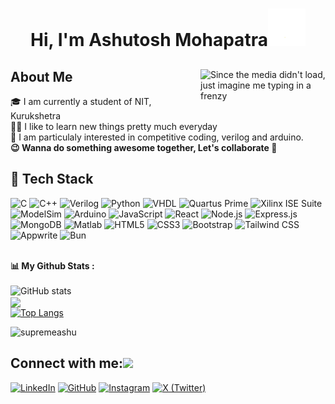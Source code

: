 # <h1 align="center">Hi, I'm Ashutosh Mohapatra<a><img src="https://github.com/Kathryn-Jie/Kathryn-Jie/blob/main/wave.gif" width="60px" /></h1>
<img align="right" src="https://media.giphy.com/media/ZchkBcB4zKiuG4Y22I/giphy.gif" width="200px" alt="Since the media didn't load, just imagine me typing in a frenzy">

## About Me
🎓 I am currently a student of NIT, Kurukshetra</br>
👨‍💻 I like to learn new things pretty much everyday</br>
💜 I am particulaly interested in competitive coding, verilog and arduino.</br>
<strong>😉 Wanna do something awesome together, Let's collaborate 🤝</br></strong>

## 🚀 Tech Stack

![C](https://img.shields.io/badge/C-00599C?logo=c&logoColor=white)
![C++](https://img.shields.io/badge/C++-00599C?logo=c%2B%2B&logoColor=white)
![Verilog](https://img.shields.io/badge/Verilog-1a1a1a?logo=vdl&logoColor=white)
![Python](https://img.shields.io/badge/Python-3776AB?logo=python&logoColor=white)
![VHDL](https://img.shields.io/badge/VHDL-1a1a1a?logo=vdl&logoColor=white)
![Quartus Prime](https://img.shields.io/badge/Quartus%20Prime-0071C5?logo=intel&logoColor=white)
![Xilinx ISE Suite](https://img.shields.io/badge/Xilinx_ISE-b20838?logo=AMD&logoColor=white)
![ModelSim](https://img.shields.io/badge/ModelSim-1a1a1a?logo=modelsim&logoColor=white)
![Arduino](https://img.shields.io/badge/Arduino-96D9D9?logo=Arduino&logoColor=white)
![JavaScript](https://img.shields.io/badge/JavaScript-F7DF1E?logo=javascript&logoColor=black)
![React](https://img.shields.io/badge/React-20232A?logo=react&logoColor=61DAFB)
![Node.js](https://img.shields.io/badge/Node.js-339933?logo=node.js&logoColor=white)
![Express.js](https://img.shields.io/badge/Express.js-000000?logo=express&logoColor=white)
![MongoDB](https://img.shields.io/badge/MongoDB-47A248?logo=mongodb&logoColor=white)
![Matlab](https://img.shields.io/badge/Matlab-0076A8?logo=mathlab&logoColor=white)
![HTML5](https://img.shields.io/badge/HTML5-E34F26?logo=html5&logoColor=white)
![CSS3](https://img.shields.io/badge/CSS3-1572B6?logo=css&logoColor=white)
![Bootstrap](https://img.shields.io/badge/Bootstrap-563D7C?logo=bootstrap&logoColor=white)
![Tailwind CSS](https://img.shields.io/badge/Tailwind_CSS-06B6D4?logo=tailwindcss&logoColor=white)
![Appwrite](https://img.shields.io/badge/Appwrite-F02E65?logo=appwrite&logoColor=white)
![Bun](https://img.shields.io/badge/Bun-333333?logo=bun&logoColor=white)


<br><strong>📊 My Github Stats :</strong><br><br>
![GitHub stats](https://github-readme-stats.vercel.app/api?username=supremeashu&show_icons=true&count_private=true&include_all_commits=true&theme=radical)<br>
<img align="center" src="https://github-readme-streak-stats.herokuapp.com/?user=supremeashu&theme=radical&hide_border=true"/><br>
[![Top Langs](https://github-readme-stats.vercel.app/api/top-langs/?username=supremeashu&layout=compact&text_color=daf7dc&bg_color=151515)](https://github.com/supremeashu/github-readme-stats)
<br>
<p align="left"> <img src="https://komarev.com/ghpvc/?username=supremeashu&label=Profile%20views&color=0e75b6&style=flat" alt="supremeashu" /> </p>

## Connect with me:<img src='https://raw.githubusercontent.com/ShahriarShafin/ShahriarShafin/main/Assets/handshake.gif' width="100px">
[![LinkedIn](https://img.shields.io/badge/LinkedIn-blue?logo=linkedin&logoColor=white)](https://www.linkedin.com/in/ashutosh-mohapatra-159ba8185)
[![GitHub](https://img.shields.io/badge/GitHub-black?logo=github&logoColor=white)](https://github.com/supremeashu)
[![Instagram](https://img.shields.io/badge/Instagram-Red?logo=Instagram&logoColor=white)](https://www.instagram.com/supreme_ashu)
[![X (Twitter)](https://img.shields.io/badge/X-black?logo=twitter&logoColor=white)](https://x.com/supremeashu)
